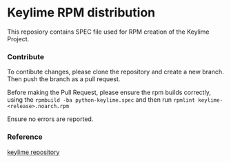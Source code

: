 # Keylime RPM distribution

This reposiory contains SPEC file used for RPM creation of the Keylime Project.

### Contribute

To contibute changes, please clone the repository and create a new branch. Then
push the branch as a pull request.

Before making the Pull Request, please ensure the rpm builds correctly, using the
`rpmbuild -ba python-keylime.spec` and then run `rpmlint keylime-<release>.noarch.rpm`

Ensure no errors are reported.

### Reference

[keylime repository](https://github.com/mit-ll/python-keylime)
